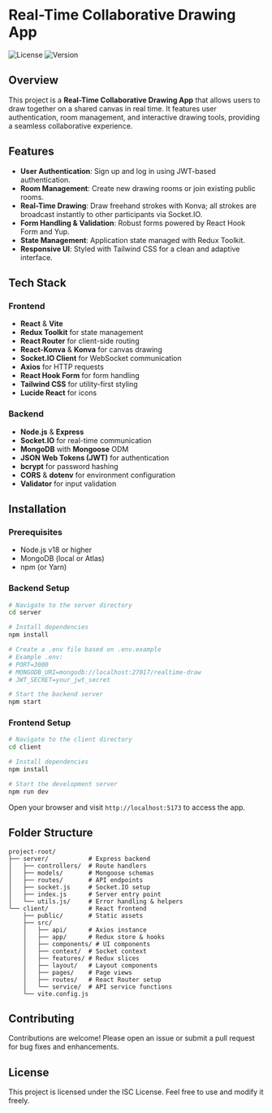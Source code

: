 # Real-Time Collaborative Drawing App

![License](https://img.shields.io/badge/license-ISC-blue) ![Version](https://img.shields.io/badge/version-1.0.0-green)

## Overview

This project is a **Real-Time Collaborative Drawing App** that allows users to draw together on a shared canvas in real time. It features user authentication, room management, and interactive drawing tools, providing a seamless collaborative experience.

## Features

* **User Authentication**: Sign up and log in using JWT-based authentication.
* **Room Management**: Create new drawing rooms or join existing public rooms.
* **Real-Time Drawing**: Draw freehand strokes with Konva; all strokes are broadcast instantly to other participants via Socket.IO.
* **Form Handling & Validation**: Robust forms powered by React Hook Form and Yup.
* **State Management**: Application state managed with Redux Toolkit.
* **Responsive UI**: Styled with Tailwind CSS for a clean and adaptive interface.

## Tech Stack

### Frontend

* **React** & **Vite**
* **Redux Toolkit** for state management
* **React Router** for client-side routing
* **React-Konva** & **Konva** for canvas drawing
* **Socket.IO Client** for WebSocket communication
* **Axios** for HTTP requests
* **React Hook Form** for form handling
* **Tailwind CSS** for utility-first styling
* **Lucide React** for icons

### Backend

* **Node.js** & **Express**
* **Socket.IO** for real-time communication
* **MongoDB** with **Mongoose** ODM
* **JSON Web Tokens (JWT)** for authentication
* **bcrypt** for password hashing
* **CORS** & **dotenv** for environment configuration
* **Validator** for input validation

## Installation

### Prerequisites

* Node.js v18 or higher
* MongoDB (local or Atlas)
* npm (or Yarn)

### Backend Setup

```bash
# Navigate to the server directory
cd server

# Install dependencies
npm install

# Create a .env file based on .env.example
# Example .env:
# PORT=3000
# MONGODB_URI=mongodb://localhost:27017/realtime-draw
# JWT_SECRET=your_jwt_secret

# Start the backend server
npm start
```

### Frontend Setup

```bash
# Navigate to the client directory
cd client

# Install dependencies
npm install

# Start the development server
npm run dev
```

Open your browser and visit `http://localhost:5173` to access the app.

## Folder Structure

```
project-root/
├── server/           # Express backend
│   ├── controllers/  # Route handlers
│   ├── models/       # Mongoose schemas
│   ├── routes/       # API endpoints
│   ├── socket.js     # Socket.IO setup
│   ├── index.js      # Server entry point
│   └── utils.js/     # Error handling & helpers
└── client/           # React frontend
    ├── public/       # Static assets
    ├── src/
    │   ├── api/      # Axios instance
    │   ├── app/      # Redux store & hooks
    │   ├── components/ # UI components
    │   ├── context/  # Socket context
    │   ├── features/ # Redux slices
    │   ├── layout/   # Layout components
    │   ├── pages/    # Page views
    │   ├── routes/   # React Router setup
    │   └── service/  # API service functions
    └── vite.config.js
```

## Contributing

Contributions are welcome! Please open an issue or submit a pull request for bug fixes and enhancements.

## License

This project is licensed under the ISC License. Feel free to use and modify it freely.
